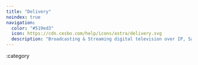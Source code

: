 ```yaml
---
title: "Delivery"
noindex: true
navigation:
  color: "#519ed3"
  icon: https://cdn.cesbo.com/help/icons/astra/delivery.svg
  description: "Broadcasting & Streaming digital television over IP, Satellite, Cable, and Terrestrial networks, and providing access to channels with HTTP, HLS, SRT protocols"
---
```


:category
